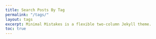 ```yaml
---
title: Search Posts By Tag
permalink: "/tags/"
layout: tags
excerpt: Minimal Mistakes is a flexible two-column Jekyll theme.
toc: true
---
```


